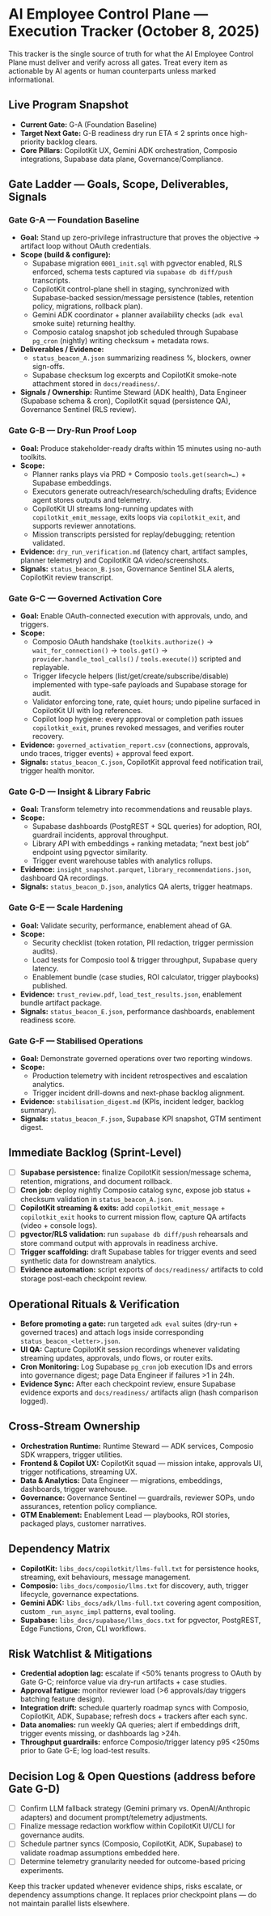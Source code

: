 # AI Employee Control Plane — Execution Tracker (October 8, 2025)

This tracker is the single source of truth for what the AI Employee Control Plane must deliver and verify across all gates. Treat every item as actionable by AI agents or human counterparts unless marked informational.

## Live Program Snapshot
- **Current Gate:** G-A (Foundation Baseline)
- **Target Next Gate:** G-B readiness dry run ETA ≤ 2 sprints once high-priority backlog clears.
- **Core Pillars:** CopilotKit UX, Gemini ADK orchestration, Composio integrations, Supabase data plane, Governance/Compliance.

## Gate Ladder — Goals, Scope, Deliverables, Signals

### Gate G-A — Foundation Baseline
- **Goal:** Stand up zero-privilege infrastructure that proves the objective → artifact loop without OAuth credentials.
- **Scope (build & configure):**
  - Supabase migration `0001_init.sql` with pgvector enabled, RLS enforced, schema tests captured via `supabase db diff/push` transcripts.
  - CopilotKit control-plane shell in staging, synchronized with Supabase-backed session/message persistence (tables, retention policy, migrations, rollback plan).
  - Gemini ADK coordinator + planner availability checks (`adk eval` smoke suite) returning healthy.
  - Composio catalog snapshot job scheduled through Supabase `pg_cron` (nightly) writing checksum + metadata rows.
- **Deliverables / Evidence:**
  - `status_beacon_A.json` summarizing readiness %, blockers, owner sign-offs.
  - Supabase checksum log excerpts and CopilotKit smoke-note attachment stored in `docs/readiness/`.
- **Signals / Ownership:** Runtime Steward (ADK health), Data Engineer (Supabase schema & cron), CopilotKit squad (persistence QA), Governance Sentinel (RLS review).

### Gate G-B — Dry-Run Proof Loop
- **Goal:** Produce stakeholder-ready drafts within 15 minutes using no-auth toolkits.
- **Scope:**
  - Planner ranks plays via PRD + Composio `tools.get(search=…)` + Supabase embeddings.
  - Executors generate outreach/research/scheduling drafts; Evidence agent stores outputs and telemetry.
  - CopilotKit UI streams long-running updates with `copilotkit_emit_message`, exits loops via `copilotkit_exit`, and supports reviewer annotations.
  - Mission transcripts persisted for replay/debugging; retention validated.
- **Evidence:** `dry_run_verification.md` (latency chart, artifact samples, planner telemetry) and CopilotKit QA video/screenshots.
- **Signals:** `status_beacon_B.json`, Governance Sentinel SLA alerts, CopilotKit review transcript.

### Gate G-C — Governed Activation Core
- **Goal:** Enable OAuth-connected execution with approvals, undo, and triggers.
- **Scope:**
  - Composio OAuth handshake (`toolkits.authorize()` → `wait_for_connection()` → `tools.get()` → `provider.handle_tool_calls()` / `tools.execute()`) scripted and replayable.
  - Trigger lifecycle helpers (list/get/create/subscribe/disable) implemented with type-safe payloads and Supabase storage for audit.
  - Validator enforcing tone, rate, quiet hours; undo pipeline surfaced in CopilotKit UI with log references.
  - Copilot loop hygiene: every approval or completion path issues `copilotkit_exit`, prunes revoked messages, and verifies router recovery.
- **Evidence:** `governed_activation_report.csv` (connections, approvals, undo traces, trigger events) + approval feed export.
- **Signals:** `status_beacon_C.json`, CopilotKit approval feed notification trail, trigger health monitor.

### Gate G-D — Insight & Library Fabric
- **Goal:** Transform telemetry into recommendations and reusable plays.
- **Scope:**
  - Supabase dashboards (PostgREST + SQL queries) for adoption, ROI, guardrail incidents, approval throughput.
  - Library API with embeddings + ranking metadata; “next best job” endpoint using pgvector similarity.
  - Trigger event warehouse tables with analytics rollups.
- **Evidence:** `insight_snapshot.parquet`, `library_recommendations.json`, dashboard QA recordings.
- **Signals:** `status_beacon_D.json`, analytics QA alerts, trigger heatmaps.

### Gate G-E — Scale Hardening
- **Goal:** Validate security, performance, enablement ahead of GA.
- **Scope:**
  - Security checklist (token rotation, PII redaction, trigger permission audits).
  - Load tests for Composio tool & trigger throughput, Supabase query latency.
  - Enablement bundle (case studies, ROI calculator, trigger playbooks) published.
- **Evidence:** `trust_review.pdf`, `load_test_results.json`, enablement bundle artifact package.
- **Signals:** `status_beacon_E.json`, performance dashboards, enablement readiness score.

### Gate G-F — Stabilised Operations
- **Goal:** Demonstrate governed operations over two reporting windows.
- **Scope:**
  - Production telemetry with incident retrospectives and escalation analytics.
  - Trigger incident drill-downs and next-phase backlog alignment.
- **Evidence:** `stabilisation_digest.md` (KPIs, incident ledger, backlog summary).
- **Signals:** `status_beacon_F.json`, Supabase KPI snapshot, GTM sentiment digest.

## Immediate Backlog (Sprint-Level)
- [ ] **Supabase persistence:** finalize CopilotKit session/message schema, retention, migrations, and document rollback.
- [ ] **Cron job:** deploy nightly Composio catalog sync, expose job status + checksum validation in `status_beacon_A.json`.
- [ ] **CopilotKit streaming & exits:** add `copilotkit_emit_message` + `copilotkit_exit` hooks to current mission flow, capture QA artifacts (video + console logs).
- [ ] **pgvector/RLS validation:** run `supabase db diff/push` rehearsals and store command output with approvals in readiness archive.
- [ ] **Trigger scaffolding:** draft Supabase tables for trigger events and seed synthetic data for downstream analytics.
- [ ] **Evidence automation:** script exports of `docs/readiness/` artifacts to cold storage post-each checkpoint review.

## Operational Rituals & Verification
- **Before promoting a gate:** run targeted `adk eval` suites (dry-run + governed traces) and attach logs inside corresponding `status_beacon_<letter>.json`.
- **UI QA:** Capture CopilotKit session recordings whenever validating streaming updates, approvals, undo flows, or router exits.
- **Cron Monitoring:** Log Supabase `pg_cron` job execution IDs and errors into governance digest; page Data Engineer if failures >1 in 24h.
- **Evidence Sync:** After each checkpoint review, ensure Supabase evidence exports and `docs/readiness/` artifacts align (hash comparison logged).

## Cross-Stream Ownership
- **Orchestration Runtime:** Runtime Steward — ADK services, Composio SDK wrappers, trigger utilities.
- **Frontend & Copilot UX:** CopilotKit squad — mission intake, approvals UI, trigger notifications, streaming UX.
- **Data & Analytics:** Data Engineer — migrations, embeddings, dashboards, trigger warehouse.
- **Governance:** Governance Sentinel — guardrails, reviewer SOPs, undo assurances, retention policy compliance.
- **GTM Enablement:** Enablement Lead — playbooks, ROI stories, packaged plays, customer narratives.

## Dependency Matrix
- **CopilotKit:** `libs_docs/copilotkit/llms-full.txt` for persistence hooks, streaming, exit behaviours, message management.
- **Composio:** `libs_docs/composio/llms.txt` for discovery, auth, trigger lifecycle, governance expectations.
- **Gemini ADK:** `libs_docs/adk/llms-full.txt` covering agent composition, custom `_run_async_impl` patterns, eval tooling.
- **Supabase:** `libs_docs/supabase/llms_docs.txt` for pgvector, PostgREST, Edge Functions, Cron, CLI workflows.

## Risk Watchlist & Mitigations
- **Credential adoption lag:** escalate if <50% tenants progress to OAuth by Gate G-C; reinforce value via dry-run artifacts + case studies.
- **Approval fatigue:** monitor reviewer load (>6 approvals/day triggers batching feature design).
- **Integration drift:** schedule quarterly roadmap syncs with Composio, CopilotKit, ADK, Supabase; refresh docs + trackers after each sync.
- **Data anomalies:** run weekly QA queries; alert if embeddings drift, trigger events missing, or dashboards lag >24h.
- **Throughput guardrails:** enforce Composio/trigger latency p95 <250ms prior to Gate G-E; log load-test results.

## Decision Log & Open Questions (address before Gate G-D)
- [ ] Confirm LLM fallback strategy (Gemini primary vs. OpenAI/Anthropic adapters) and document prompt/telemetry adjustments.
- [ ] Finalize message redaction workflow within CopilotKit UI/CLI for governance audits.
- [ ] Schedule partner syncs (Composio, CopilotKit, ADK, Supabase) to validate roadmap assumptions embedded here.
- [ ] Determine telemetry granularity needed for outcome-based pricing experiments.

Keep this tracker updated whenever evidence ships, risks escalate, or dependency assumptions change. It replaces prior checkpoint plans — do not maintain parallel lists elsewhere.
